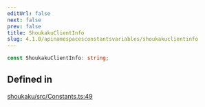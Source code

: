 ```yaml
---
editUrl: false
next: false
prev: false
title: ShoukakuClientInfo
slug: 4.1.0/apinamespacesconstantsvariables/shoukakuclientinfo
---
```


```ts
const ShoukakuClientInfo: string;
```

## Defined in

[shoukaku/src/Constants.ts:49](https://github.com/shipgirlproject/shoukaku/blob/30762f5af6c7b4176e69ee96fa39bc204a7cff21/src/Constants.ts#L49)

